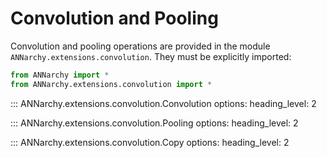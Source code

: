 # Convolution and Pooling

Convolution and pooling operations are provided in the module `ANNarchy.extensions.convolution`. They must be explicitly imported:

```python
from ANNarchy import *
from ANNarchy.extensions.convolution import *
```

::: ANNarchy.extensions.convolution.Convolution
    options:
      heading_level: 2

::: ANNarchy.extensions.convolution.Pooling
    options:
      heading_level: 2


::: ANNarchy.extensions.convolution.Copy
    options:
      heading_level: 2

